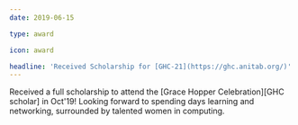 ```yaml
---
date: 2019-06-15

type: award

icon: award

headline: 'Received Scholarship for [GHC-21](https://ghc.anitab.org/)'
---
```


Received a full scholarship to attend the [Grace Hopper Celebration][GHC scholar] in Oct'19! Looking forward to spending days learning and networking, surrounded by talented women in computing.